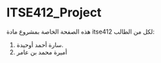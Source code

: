 # ITSE412_Project
هذه الصفحة الخاصة بمشروع مادة itse412 لكل من الطالب:
1. سارة أحمد أوحيدة.
2. أميرة محمد بن عامر
